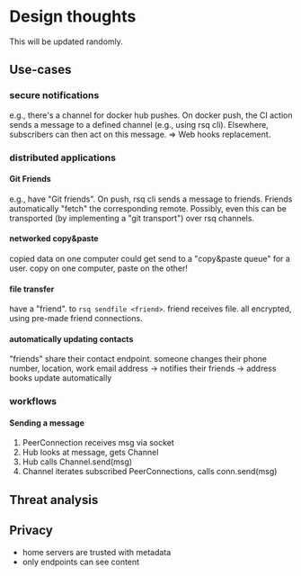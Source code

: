 # Design thoughts

This will be updated randomly.

## Use-cases

### secure notifications

e.g., there's a channel for docker hub pushes. On docker push,
  the CI action sends a message to a defined channel (e.g., using rsq cli).
  Elsewhere, subscribers can then act on this message.
  => Web hooks replacement.

### distributed applications

#### Git Friends

e.g., have "Git friends". On push, rsq cli sends a message to friends.
Friends automatically "fetch" the corresponding remote. Possibly, even this can
be transported (by implementing a "git transport") over rsq channels.

#### networked copy&paste

copied data on one computer could get send to a "copy\&paste queue" for a user.
copy on one computer, paste on the other!

#### file transfer

have a "friend". to `rsq sendfile <friend>`. friend receives file. all encrypted,
using pre-made friend connections.

#### automatically updating contacts

"friends" share their contact endpoint. someone changes their phone number, location,
work email address -\> notifies their friends -\> address books update automatically

### workflows

#### Sending a message

1. PeerConnection receives msg via socket
2. Hub looks at message, gets Channel
3. Hub calls Channel.send(msg)
4. Channel iterates subscribed PeerConnections, calls conn.send(msg)

## Threat analysis

## Privacy

- home servers are trusted with metadata
- only endpoints can see content
